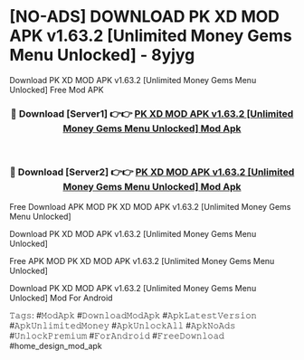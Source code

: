 # [NO-ADS] DOWNLOAD PK XD MOD APK v1.63.2 [Unlimited Money Gems Menu Unlocked] - 8yjyg
Download PK XD MOD APK v1.63.2 [Unlimited Money Gems Menu Unlocked] Free Mod APK

<div align="center">
<h3>🔴 Download [Server1] 👉👉 <a href="https://apk-comot.site?title=PK_XD_MOD_APK_v1.63.2_[Unlimited_Money_Gems_Menu_Unlocked]">PK XD MOD APK v1.63.2 [Unlimited Money Gems Menu Unlocked] Mod Apk</a></h3><br>

<h3>🔴 Download [Server2] 👉👉 <a href="https://apk-comot.site?title=PK_XD_MOD_APK_v1.63.2_[Unlimited_Money_Gems_Menu_Unlocked]">PK XD MOD APK v1.63.2 [Unlimited Money Gems Menu Unlocked] Mod Apk</a></h3>
</div>


Free Download APK MOD PK XD MOD APK v1.63.2 [Unlimited Money Gems Menu Unlocked]

Download PK XD MOD APK v1.63.2 [Unlimited Money Gems Menu Unlocked] 

Free APK MOD PK XD MOD APK v1.63.2 [Unlimited Money Gems Menu Unlocked] 

Download PK XD MOD APK v1.63.2 [Unlimited Money Gems Menu Unlocked] Mod For Android

𝚃𝚊𝚐𝚜: #𝙼𝚘𝚍𝙰𝚙𝚔 #𝙳𝚘𝚠𝚗𝚕𝚘𝚊𝚍𝙼𝚘𝚍𝙰𝚙𝚔 #𝙰𝚙𝚔𝙻𝚊𝚝𝚎𝚜𝚝𝚅𝚎𝚛𝚜𝚒𝚘𝚗 #𝙰𝚙𝚔𝚄𝚗𝚕𝚒𝚖𝚒𝚝𝚎𝚍𝙼𝚘𝚗𝚎𝚢 #𝙰𝚙𝚔𝚄𝚗𝚕𝚘𝚌𝚔𝙰𝚕𝚕 #𝙰𝚙𝚔𝙽𝚘𝙰𝚍𝚜 #𝚄𝚗𝚕𝚘𝚌𝚔𝙿𝚛𝚎𝚖𝚒𝚞𝚖 #𝙵𝚘𝚛𝙰𝚗𝚍𝚛𝚘𝚒𝚍 #𝙵𝚛𝚎𝚎𝙳𝚘𝚠𝚗𝚕𝚘𝚊𝚍 #home_design_mod_apk